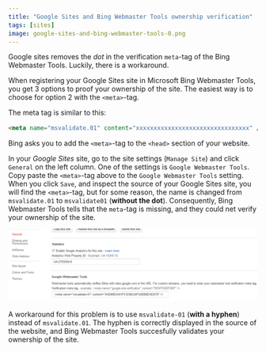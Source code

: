 ```yaml
---
title: "Google Sites and Bing Webmaster Tools ownership verification"
tags: [sites]
image: google-sites-and-bing-webmaster-tools-0.png
---
```


Google sites removes the *dot* in the verification `meta`-tag of the Bing Webmaster Tools.  Luckily, there is a workaround.

<!--more-->  

When registering your Google Sites site in Microsoft Bing Webmaster Tools, you get 3 options to proof your ownership of the site. 
The easiest way is to choose for option 2 with the `<meta>`-tag.  

The meta tag is similar to this:

```html
<meta name="msvalidate.01" content="xxxxxxxxxxxxxxxxxxxxxxxxxxxxxxxx" />
```

Bing asks you to add the `<meta>`-tag to the `<head>` section of your website.

In your *Google Sites* site, go to the site settings (`Manage Site`) and click `General` on the left column.  One of the settings is `Google Webmaster Tools`.
Copy paste the `<meta>`-tag above to the `Google Webmaster Tools` setting.
When you click `Save`, and inspect the source of your Google Sites site, you will find the `<meta>`-tag, but for some reason, the name is changed from
`msvalidate.01` to `msvalidate01` (**without the dot**). Consequently, Bing Webmaster Tools tells that the `meta`-tag is missing, and they could net verify your ownership of the site.

![Screenshot](google-sites-and-bing-webmaster-tools-1.png)

A workaround for this problem is to use `msvalidate-01` (**with a hyphen**) instead of `msvalidate.01`. 
The hyphen is correctly displayed in the source of the website, and Bing Webmaster Tools succesfully validates your ownership of the site.

